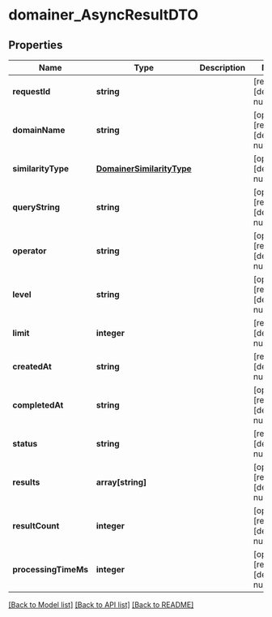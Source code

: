 # domainer_AsyncResultDTO

## Properties
Name | Type | Description | Notes
------------ | ------------- | ------------- | -------------
**requestId** | **string** |  | [readonly] [default to null]
**domainName** | **string** |  | [optional] [readonly] [default to null]
**similarityType** | [**DomainerSimilarityType**](DomainerSimilarityType.md) |  | [optional] [default to null]
**queryString** | **string** |  | [optional] [readonly] [default to null]
**operator** | **string** |  | [optional] [readonly] [default to null]
**level** | **string** |  | [optional] [readonly] [default to null]
**limit** | **integer** |  | [readonly] [default to null]
**createdAt** | **string** |  | [readonly] [default to null]
**completedAt** | **string** |  | [optional] [readonly] [default to null]
**status** | **string** |  | [readonly] [default to null]
**results** | **array[string]** |  | [optional] [readonly] [default to null]
**resultCount** | **integer** |  | [optional] [readonly] [default to null]
**processingTimeMs** | **integer** |  | [optional] [readonly] [default to null]

[[Back to Model list]](../README.md#documentation-for-models) [[Back to API list]](../README.md#documentation-for-api-endpoints) [[Back to README]](../README.md)


